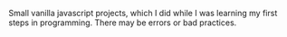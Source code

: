 Small vanilla javascript projects, which I did while I was learning my first steps in programming.
There may be errors or bad practices.
